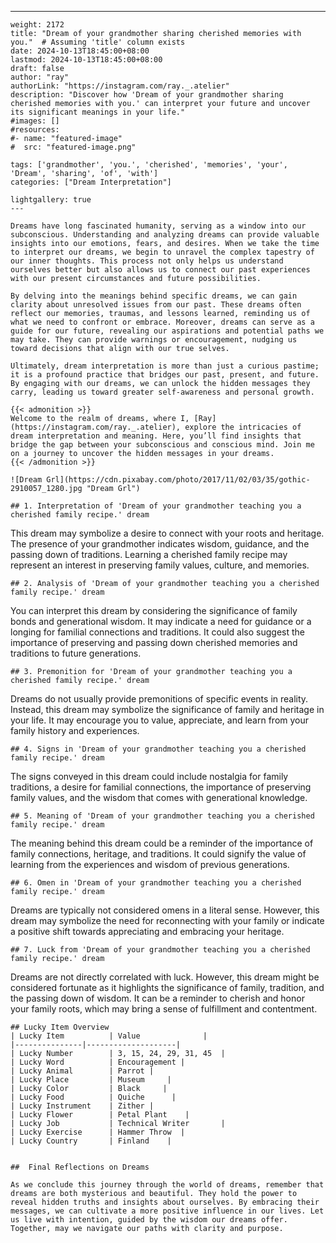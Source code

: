 ---
    weight: 2172
    title: "Dream of your grandmother sharing cherished memories with you."  # Assuming 'title' column exists
    date: 2024-10-13T18:45:00+08:00
    lastmod: 2024-10-13T18:45:00+08:00
    draft: false
    author: "ray"
    authorLink: "https://instagram.com/ray._.atelier"
    description: "Discover how 'Dream of your grandmother sharing cherished memories with you.' can interpret your future and uncover its significant meanings in your life."
    #images: []
    #resources:
    #- name: "featured-image"
    #  src: "featured-image.png"
    
    tags: ['grandmother', 'you.', 'cherished', 'memories', 'your', 'Dream', 'sharing', 'of', 'with']
    categories: ["Dream Interpretation"]
    
    lightgallery: true
    ---
    
    Dreams have long fascinated humanity, serving as a window into our subconscious. Understanding and analyzing dreams can provide valuable insights into our emotions, fears, and desires. When we take the time to interpret our dreams, we begin to unravel the complex tapestry of our inner thoughts. This process not only helps us understand ourselves better but also allows us to connect our past experiences with our present circumstances and future possibilities.
    
    By delving into the meanings behind specific dreams, we can gain clarity about unresolved issues from our past. These dreams often reflect our memories, traumas, and lessons learned, reminding us of what we need to confront or embrace. Moreover, dreams can serve as a guide for our future, revealing our aspirations and potential paths we may take. They can provide warnings or encouragement, nudging us toward decisions that align with our true selves.
    
    Ultimately, dream interpretation is more than just a curious pastime; it is a profound practice that bridges our past, present, and future. By engaging with our dreams, we can unlock the hidden messages they carry, leading us toward greater self-awareness and personal growth.
    
    {{< admonition >}}
    Welcome to the realm of dreams, where I, [Ray](https://instagram.com/ray._.atelier), explore the intricacies of dream interpretation and meaning. Here, you’ll find insights that bridge the gap between your subconscious and conscious mind. Join me on a journey to uncover the hidden messages in your dreams.
    {{< /admonition >}}
    
    ![Dream Grl](https://cdn.pixabay.com/photo/2017/11/02/03/35/gothic-2910057_1280.jpg "Dream Grl")
    
    ## 1. Interpretation of 'Dream of your grandmother teaching you a cherished family recipe.' dream
    
This dream may symbolize a desire to connect with your roots and heritage. The presence of your grandmother indicates wisdom, guidance, and the passing down of traditions. Learning a cherished family recipe may represent an interest in preserving family values, culture, and memories.
    
    ## 2. Analysis of 'Dream of your grandmother teaching you a cherished family recipe.' dream
    
You can interpret this dream by considering the significance of family bonds and generational wisdom. It may indicate a need for guidance or a longing for familial connections and traditions. It could also suggest the importance of preserving and passing down cherished memories and traditions to future generations.
    
    ## 3. Premonition for 'Dream of your grandmother teaching you a cherished family recipe.' dream
    
Dreams do not usually provide premonitions of specific events in reality. Instead, this dream may symbolize the significance of family and heritage in your life. It may encourage you to value, appreciate, and learn from your family history and experiences.
    
    ## 4. Signs in 'Dream of your grandmother teaching you a cherished family recipe.' dream
    
The signs conveyed in this dream could include nostalgia for family traditions, a desire for familial connections, the importance of preserving family values, and the wisdom that comes with generational knowledge.
    
    ## 5. Meaning of 'Dream of your grandmother teaching you a cherished family recipe.' dream
    
The meaning behind this dream could be a reminder of the importance of family connections, heritage, and traditions. It could signify the value of learning from the experiences and wisdom of previous generations.
    
    ## 6. Omen in 'Dream of your grandmother teaching you a cherished family recipe.' dream
    
Dreams are typically not considered omens in a literal sense. However, this dream may symbolize the need for reconnecting with your family or indicate a positive shift towards appreciating and embracing your heritage.
    
    ## 7. Luck from 'Dream of your grandmother teaching you a cherished family recipe.' dream
    
Dreams are not directly correlated with luck. However, this dream might be considered fortunate as it highlights the significance of family, tradition, and the passing down of wisdom. It can be a reminder to cherish and honor your family roots, which may bring a sense of fulfillment and contentment.
    
    ## Lucky Item Overview
    | Lucky Item          | Value              |
    |---------------|--------------------|
    | Lucky Number        | 3, 15, 24, 29, 31, 45  |
    | Lucky Word          | Encouragement |
    | Lucky Animal        | Parrot |
    | Lucky Place         | Museum     |
    | Lucky Color         | Black     |
    | Lucky Food          | Quiche      |
    | Lucky Instrument    | Zither |
    | Lucky Flower        | Petal Plant    |
    | Lucky Job           | Technical Writer       |
    | Lucky Exercise      | Hammer Throw  |
    | Lucky Country       | Finland    |
    
    
    ##  Final Reflections on Dreams
    
    As we conclude this journey through the world of dreams, remember that dreams are both mysterious and beautiful. They hold the power to reveal hidden truths and insights about ourselves. By embracing their messages, we can cultivate a more positive influence in our lives. Let us live with intention, guided by the wisdom our dreams offer. Together, may we navigate our paths with clarity and purpose.
    